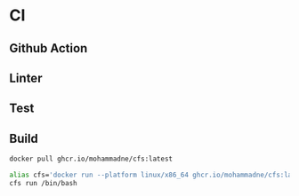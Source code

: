 # CI

## Github Action

## Linter

## Test

## Build

```bash
docker pull ghcr.io/mohammadne/cfs:latest

alias cfs='docker run --platform linux/x86_64 ghcr.io/mohammadne/cfs:latest'
cfs run /bin/bash
```
